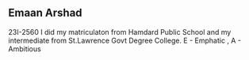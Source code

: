 ## Emaan Arshad
  23I-2560
I did my matriculaton from Hamdard Public School and my intermediate from St.Lawrence Govt Degree College.
E - Emphatic  ,  A - Ambitious

